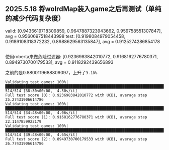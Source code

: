 ## 2025.5.18 将wolrdMap装入game之后再测试（单纯的减少代码复杂度）

valid: [0.9436619718309859, 0.9647887323943662, 0.959758551307847], avg = 0.9560697518443998
test: [0.9198084979054458, 0.9189108318372232, 0.8988629563135847], avg = 0.9125274286854178

## 

使用roberta来做危险过滤器: [0.9236983842010772, 0.9168162776780371, 0.8949730700179533], avg = 0.9118292439656893

之前的是0.8800119688809097，上升了`3.18%`

```log
Validating test games: 100%|████████████████████████████████████████████████████████████████████████████████████| 514/514 [38:30<00:00,  4.50s/it]
Full test score (0): 0.9236983842010772 with UCB1, average step 25.27431906614786
Validating test games: 100%|████████████████████████████████████████████████████████████████████████████████████| 514/514 [34:48<00:00,  4.06s/it]
Full test score (1): 0.9168162776780371 with UCB1, average step 22.1147859922179
Validating test games: 100%|████████████████████████████████████████████████████████████████████████████████████| 514/514 [39:48<00:00,  4.65s/it]
Full test score (2): 0.8949730700179533 with UCB1, average step 26.77431906614786
```